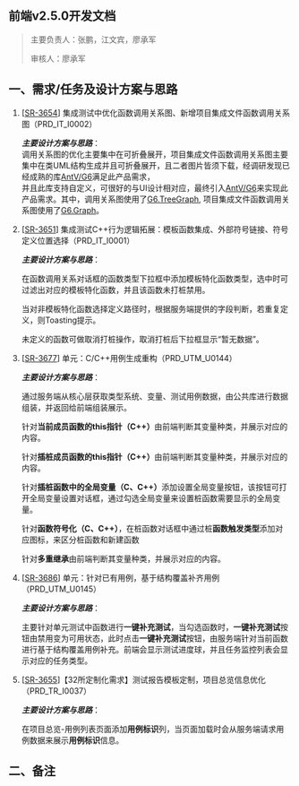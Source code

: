 ## 前端v2.5.0开发文档

> 主要负责人：张鹏，江文宾，廖承军
>
> 审核人：廖承军

## 一、需求/任务及设计方案与思路
1. [[SR-3654](http://10.88.223.193:8080/browse/SR-3654)] 集成测试中优化函数调用关系图、新增项目集成文件函数调用关系图（PRD_IT_I0002）  

   _**主要设计方案与思路**_：    
   调用关系图的优化主要集中在可折叠展开，项目集成文件函数调用关系图主要集中在类UML结构生成并且可折叠展开，且二者图片皆须下载，经调研发现已经成熟的库[AntV/G6](https://g6.antv.antgroup.com/)满足此产品需求，  
   并且此库支持自定义，可很好的与UI设计相对应，最终引入[AntV/G6](https://g6.antv.antgroup.com/)来实现此产品需求。其中，调用关系图使用了[G6.TreeGraph](https://g6.antv.antgroup.com/zh/examples/tree/compactBox/#basicCompactBox), 项目集成文件函数调用关系图使用了[G6.Graph](https://g6.antv.antgroup.com/zh/examples/net/comboLayout/#basicComboForce)。  

2. [[SR-3651](http://10.88.223.193:8080/browse/SR-3651)] 集成测试C++行为逻辑拓展：模板函数集成、外部符号链接、符号定义位置选择（PRD_IT_I0001）

   _**主要设计方案与思路**_：    

   在函数调用关系对话框的函数类型下拉框中添加模板特化函数类型，选中时可过滤出对应的模板特化函数，并且该函数未打桩禁用。

   当对非模板特化函数选择定义路径时，根据服务端提供的字段判断，若重复定义，则Toasting提示。

   未定义的函数可做取消打桩操作，取消打桩后下拉框显示“暂无数据”。

3. [[SR-3677](http://10.88.223.193:8080/browse/SR-3677)] 单元：C/C++用例生成重构（PRD_UTM_U0144）

   _**主要设计方案与思路**_：

   通过服务端从核心层获取类型系统、变量、测试用例数据，由公共库进行数据组装，并返回给前端组装展示。

   针对<b>当前成员函数的this指针（C++）</b>由前端判断其变量种类，并展示对应的内容。

   针对<b>插桩成员函数的this指针（C++）</b>由前端判断其变量种类，并展示对应的内容。

   针对<b>插桩函数中的全局变量（C、C++）</b>添加设置全局变量按钮，该按钮可打开全局变量设置对话框，通过勾选全局变量来设置桩函数需要显示的全局变量。

   针对<b>函数符号化（C、C++）</b>，在桩函数对话框中通过桩**函数触发类型**添加对应图标，来区分桩函数和新建函数

   针对**多重继承**由前端判断其变量种类，并展示对应的内容。

4. [[SR-3686](http://10.88.223.193:8080/browse/SR-3686)] 单元：针对已有用例，基于结构覆盖补齐用例（PRD_UTM_U0145）

   _**主要设计方案与思路**_：

   主要针对单元测试中函数进行**一键补充测试**，当勾选函数时，**一键补充测试**按钮由禁用变为可用状态，此时点击**一键补充测试**按钮，由服务端针对当前函数进行基于结构覆盖用例补充。前端会显示测试进度球，并且任务监控列表会显示对应的任务类型。

5. [[SR-3655](http://10.88.223.193:8080/browse/SR-3655)]【32所定制化需求】测试报告模板定制，项目总览信息优化（PRD_TR_I0037）

   _**主要设计方案与思路**_：    

   在项目总览-用例列表页面添加**用例标识**列，当页面加载时会从服务端请求用例数据来展示**用例标识**信息。


## 二、备注